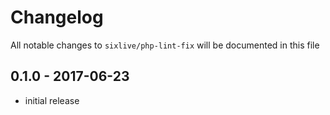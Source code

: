 # Changelog

All notable changes to `sixlive/php-lint-fix` will be documented in this file

## 0.1.0 - 2017-06-23

- initial release

